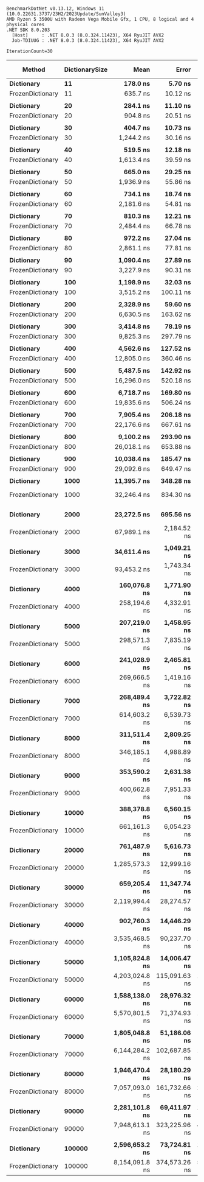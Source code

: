 ```

BenchmarkDotNet v0.13.12, Windows 11 (10.0.22631.3737/23H2/2023Update/SunValley3)
AMD Ryzen 5 3500U with Radeon Vega Mobile Gfx, 1 CPU, 8 logical and 4 physical cores
.NET SDK 8.0.203
  [Host]     : .NET 8.0.3 (8.0.324.11423), X64 RyuJIT AVX2
  Job-TDIUUG : .NET 8.0.3 (8.0.324.11423), X64 RyuJIT AVX2

IterationCount=30  

```
| Method           | DictionarySize | Mean           | Error         | StdDev        | Median         | Ratio    | RatioSD | Gen0     | Gen1     | Gen2     | Allocated | Alloc Ratio |
|----------------- |--------------- |---------------:|--------------:|--------------:|---------------:|---------:|--------:|---------:|---------:|---------:|----------:|------------:|
| **Dictionary**       | **11**             |       **178.0 ns** |       **5.70 ns** |       **8.53 ns** |       **176.6 ns** | **baseline** |        **** |   **0.2103** |        **-** |        **-** |     **440 B** |            **** |
| FrozenDictionary | 11             |       635.7 ns |      10.12 ns |      14.19 ns |       630.9 ns |    +258% |    5.9% |   0.5198 |        - |        - |    1088 B |       +147% |
|                  |                |                |               |               |                |          |         |          |          |          |           |             |
| **Dictionary**       | **20**             |       **284.1 ns** |      **11.10 ns** |      **16.62 ns** |       **278.7 ns** | **baseline** |        **** |   **0.3710** |        **-** |        **-** |     **776 B** |            **** |
| FrozenDictionary | 20             |       904.8 ns |      20.51 ns |      30.06 ns |       891.8 ns |    +221% |    7.4% |   0.8907 |        - |        - |    1864 B |       +140% |
|                  |                |                |               |               |                |          |         |          |          |          |           |             |
| **Dictionary**       | **30**             |       **404.7 ns** |      **10.73 ns** |      **15.73 ns** |       **405.4 ns** | **baseline** |        **** |   **0.5579** |        **-** |        **-** |    **1168 B** |            **** |
| FrozenDictionary | 30             |     1,244.2 ns |      30.16 ns |      44.21 ns |     1,232.3 ns |    +208% |    5.3% |   1.3027 |        - |        - |    2728 B |       +134% |
|                  |                |                |               |               |                |          |         |          |          |          |           |             |
| **Dictionary**       | **40**             |       **519.5 ns** |      **12.18 ns** |      **18.24 ns** |       **516.9 ns** | **baseline** |        **** |   **0.6914** |        **-** |        **-** |    **1448 B** |            **** |
| FrozenDictionary | 40             |     1,613.4 ns |      39.59 ns |      59.26 ns |     1,617.0 ns |    +211% |    5.4% |   1.6403 |        - |        - |    3432 B |       +137% |
|                  |                |                |               |               |                |          |         |          |          |          |           |             |
| **Dictionary**       | **50**             |       **665.0 ns** |      **29.25 ns** |      **43.78 ns** |       **668.6 ns** | **baseline** |        **** |   **0.8526** |        **-** |        **-** |    **1784 B** |            **** |
| FrozenDictionary | 50             |     1,936.9 ns |      55.86 ns |      83.62 ns |     1,922.1 ns |    +193% |    8.4% |   2.0027 |        - |        - |    4192 B |       +135% |
|                  |                |                |               |               |                |          |         |          |          |          |           |             |
| **Dictionary**       | **60**             |       **734.1 ns** |      **18.74 ns** |      **28.05 ns** |       **724.1 ns** | **baseline** |        **** |   **1.0128** |        **-** |        **-** |    **2120 B** |            **** |
| FrozenDictionary | 60             |     2,181.6 ns |      54.81 ns |      82.03 ns |     2,166.0 ns |    +197% |    4.6% |   2.3880 |        - |        - |    5000 B |       +136% |
|                  |                |                |               |               |                |          |         |          |          |          |           |             |
| **Dictionary**       | **70**             |       **810.3 ns** |      **12.21 ns** |      **17.11 ns** |       **807.7 ns** | **baseline** |        **** |   **1.0128** |        **-** |        **-** |    **2120 B** |            **** |
| FrozenDictionary | 70             |     2,484.4 ns |      66.78 ns |      99.96 ns |     2,456.9 ns |    +206% |    4.1% |   2.6436 |        - |        - |    5536 B |       +161% |
|                  |                |                |               |               |                |          |         |          |          |          |           |             |
| **Dictionary**       | **80**             |       **972.2 ns** |      **27.04 ns** |      **40.47 ns** |       **961.4 ns** | **baseline** |        **** |   **1.2531** |        **-** |        **-** |    **2624 B** |            **** |
| FrozenDictionary | 80             |     2,861.1 ns |      77.81 ns |     116.47 ns |     2,808.4 ns |    +195% |    5.8% |   3.0174 |        - |        - |    6320 B |       +141% |
|                  |                |                |               |               |                |          |         |          |          |          |           |             |
| **Dictionary**       | **90**             |     **1,090.4 ns** |      **27.89 ns** |      **41.75 ns** |     **1,081.2 ns** | **baseline** |        **** |   **1.4935** |        **-** |        **-** |    **3128 B** |            **** |
| FrozenDictionary | 90             |     3,227.9 ns |      90.31 ns |     135.17 ns |     3,184.6 ns |    +196% |    5.7% |   3.5248 |        - |        - |    7376 B |       +136% |
|                  |                |                |               |               |                |          |         |          |          |          |           |             |
| **Dictionary**       | **100**            |     **1,198.9 ns** |      **32.03 ns** |      **47.94 ns** |     **1,196.2 ns** | **baseline** |        **** |   **1.4935** |        **-** |        **-** |    **3128 B** |            **** |
| FrozenDictionary | 100            |     3,515.2 ns |     100.11 ns |     149.84 ns |     3,486.4 ns |    +194% |    6.2% |   3.8185 |        - |        - |    7992 B |       +155% |
|                  |                |                |               |               |                |          |         |          |          |          |           |             |
| **Dictionary**       | **200**            |     **2,328.9 ns** |      **59.60 ns** |      **89.21 ns** |     **2,310.8 ns** | **baseline** |        **** |   **3.2539** |        **-** |        **-** |    **6824 B** |            **** |
| FrozenDictionary | 200            |     6,630.5 ns |     163.62 ns |     244.89 ns |     6,563.0 ns |    +185% |    5.9% |   7.6523 |        - |        - |   16024 B |       +135% |
|                  |                |                |               |               |                |          |         |          |          |          |           |             |
| **Dictionary**       | **300**            |     **3,414.8 ns** |      **78.19 ns** |     **117.02 ns** |     **3,351.8 ns** | **baseline** |        **** |   **4.7836** |        **-** |        **-** |   **10016 B** |            **** |
| FrozenDictionary | 300            |     9,825.3 ns |     297.79 ns |     445.72 ns |     9,642.6 ns |    +188% |    5.7% |  11.2762 |        - |        - |   23616 B |       +136% |
|                  |                |                |               |               |                |          |         |          |          |          |           |             |
| **Dictionary**       | **400**            |     **4,562.6 ns** |     **127.52 ns** |     **190.86 ns** |     **4,542.4 ns** | **baseline** |        **** |   **5.8136** |        **-** |        **-** |   **12200 B** |            **** |
| FrozenDictionary | 400            |    12,805.0 ns |     360.46 ns |     539.52 ns |    12,494.6 ns |    +181% |    6.1% |  14.7552 |        - |        - |   30904 B |       +153% |
|                  |                |                |               |               |                |          |         |          |          |          |           |             |
| **Dictionary**       | **500**            |     **5,487.5 ns** |     **142.92 ns** |     **209.49 ns** |     **5,378.6 ns** | **baseline** |        **** |   **6.9885** |        **-** |        **-** |   **14720 B** |            **** |
| FrozenDictionary | 500            |    16,296.0 ns |     520.18 ns |     778.57 ns |    16,100.0 ns |    +198% |    5.7% |  17.9443 |        - |        - |   37696 B |       +156% |
|                  |                |                |               |               |                |          |         |          |          |          |           |             |
| **Dictionary**       | **600**            |     **6,718.7 ns** |     **169.80 ns** |     **254.16 ns** |     **6,681.3 ns** | **baseline** |        **** |   **8.4686** |        **-** |        **-** |   **17800 B** |            **** |
| FrozenDictionary | 600            |    19,835.6 ns |     506.24 ns |     757.71 ns |    19,704.5 ns |    +196% |    5.3% |  21.6064 |        - |        - |   45368 B |       +155% |
|                  |                |                |               |               |                |          |         |          |          |          |           |             |
| **Dictionary**       | **700**            |     **7,905.4 ns** |     **206.18 ns** |     **308.60 ns** |     **7,832.5 ns** | **baseline** |        **** |  **10.1929** |        **-** |        **-** |   **21440 B** |            **** |
| FrozenDictionary | 700            |    22,176.6 ns |     667.61 ns |     999.24 ns |    21,855.5 ns |    +181% |    6.3% |  25.6348 |        - |        - |   53968 B |       +152% |
|                  |                |                |               |               |                |          |         |          |          |          |           |             |
| **Dictionary**       | **800**            |     **9,100.2 ns** |     **293.90 ns** |     **439.89 ns** |     **8,937.6 ns** | **baseline** |        **** |  **12.3444** |        **-** |        **-** |   **25864 B** |            **** |
| FrozenDictionary | 800            |    26,018.1 ns |     653.88 ns |     978.69 ns |    25,836.9 ns |    +186% |    5.6% |  30.2734 |        - |        - |   63864 B |       +147% |
|                  |                |                |               |               |                |          |         |          |          |          |           |             |
| **Dictionary**       | **900**            |    **10,038.4 ns** |     **185.47 ns** |     **253.87 ns** |    **10,009.2 ns** | **baseline** |        **** |  **12.3444** |        **-** |        **-** |   **25864 B** |            **** |
| FrozenDictionary | 900            |    29,092.6 ns |     649.47 ns |     972.10 ns |    28,963.4 ns |    +189% |    3.8% |  31.7383 |        - |        - |   66664 B |       +158% |
|                  |                |                |               |               |                |          |         |          |          |          |           |             |
| **Dictionary**       | **1000**           |    **11,395.7 ns** |     **348.28 ns** |     **521.28 ns** |    **11,265.2 ns** | **baseline** |        **** |  **14.6942** |        **-** |        **-** |   **31016 B** |            **** |
| FrozenDictionary | 1000           |    32,246.4 ns |     834.30 ns |   1,248.74 ns |    32,001.6 ns |    +184% |    6.3% |  36.9873 |        - |        - |   77832 B |       +151% |
|                  |                |                |               |               |                |          |         |          |          |          |           |             |
| **Dictionary**       | **2000**           |    **23,272.5 ns** |     **695.56 ns** |   **1,041.09 ns** |    **23,454.6 ns** | **baseline** |        **** |  **31.2195** |        **-** |        **-** |   **65456 B** |            **** |
| FrozenDictionary | 2000           |    67,989.1 ns |   2,184.52 ns |   3,269.69 ns |    68,017.0 ns |    +193% |    6.3% |  66.6504 |   9.5215 |        - |  154000 B |       +135% |
|                  |                |                |               |               |                |          |         |          |          |          |           |             |
| **Dictionary**       | **3000**           |    **34,611.4 ns** |   **1,049.21 ns** |   **1,570.41 ns** |    **34,244.4 ns** | **baseline** |        **** |  **44.4336** |        **-** |        **-** |   **94520 B** |            **** |
| FrozenDictionary | 3000           |    93,453.2 ns |   1,743.34 ns |   2,555.36 ns |    92,003.9 ns |    +170% |    4.5% | 111.0840 |        - |        - |  234776 B |       +148% |
|                  |                |                |               |               |                |          |         |          |          |          |           |             |
| **Dictionary**       | **4000**           |   **160,076.8 ns** |   **1,771.90 ns** |   **2,483.96 ns** |   **160,046.9 ns** | **baseline** |        **** |  **30.2734** |  **30.2734** |  **30.2734** |  **113525 B** |            **** |
| FrozenDictionary | 4000           |   258,194.6 ns |   4,332.91 ns |   6,485.30 ns |   257,902.0 ns |     +62% |    3.1% |  90.8203 |  30.2734 |  30.2734 |  293029 B |       +158% |
|                  |                |                |               |               |                |          |         |          |          |          |           |             |
| **Dictionary**       | **5000**           |   **207,219.0 ns** |   **1,458.95 ns** |   **2,045.25 ns** |   **207,087.3 ns** | **baseline** |        **** |  **43.4570** |  **43.4570** |  **43.4570** |  **163653 B** |            **** |
| FrozenDictionary | 5000           |   298,571.3 ns |   7,835.19 ns |  11,484.72 ns |   296,199.4 ns |     +44% |    4.4% |  87.4023 |  43.4570 |  43.4570 |  384629 B |       +135% |
|                  |                |                |               |               |                |          |         |          |          |          |           |             |
| **Dictionary**       | **6000**           |   **241,028.9 ns** |   **2,465.81 ns** |   **3,690.71 ns** |   **239,372.7 ns** | **baseline** |        **** |  **52.4902** |  **52.4902** |  **52.4902** |  **196531 B** |            **** |
| FrozenDictionary | 6000           |   269,666.5 ns |   1,419.16 ns |   2,124.13 ns |   269,602.3 ns |     +12% |    1.6% | 110.8398 | 110.8398 | 110.8398 |  461867 B |       +135% |
|                  |                |                |               |               |                |          |         |          |          |          |           |             |
| **Dictionary**       | **7000**           |   **268,489.4 ns** |   **3,722.82 ns** |   **5,572.15 ns** |   **268,107.6 ns** | **baseline** |        **** |  **52.2461** |  **52.2461** |  **52.2461** |  **196531 B** |            **** |
| FrozenDictionary | 7000           |   614,603.2 ns |   6,539.73 ns |   9,788.36 ns |   615,816.2 ns |    +129% |    2.8% | 124.0234 | 124.0234 | 124.0234 |  509460 B |       +159% |
|                  |                |                |               |               |                |          |         |          |          |          |           |             |
| **Dictionary**       | **8000**           |   **311,511.4 ns** |   **2,809.25 ns** |   **4,204.76 ns** |   **312,673.0 ns** | **baseline** |        **** |  **62.0117** |  **62.0117** |  **62.0117** |  **235906 B** |            **** |
| FrozenDictionary | 8000           |   346,185.1 ns |   4,988.89 ns |   7,312.65 ns |   345,300.6 ns |     +11% |    2.6% | 142.5781 | 142.5781 | 142.5781 |  600264 B |       +154% |
|                  |                |                |               |               |                |          |         |          |          |          |           |             |
| **Dictionary**       | **9000**           |   **353,590.2 ns** |   **2,631.38 ns** |   **3,857.05 ns** |   **354,230.9 ns** | **baseline** |        **** |  **76.6602** |  **76.6602** |  **76.6602** |  **283068 B** |            **** |
| FrozenDictionary | 9000           |   400,662.8 ns |   7,951.33 ns |  11,901.17 ns |   400,430.3 ns |     +13% |    3.5% | 166.5039 | 166.5039 | 166.5039 |  703464 B |       +149% |
|                  |                |                |               |               |                |          |         |          |          |          |           |             |
| **Dictionary**       | **10000**          |   **388,378.8 ns** |   **6,560.15 ns** |   **9,818.92 ns** |   **386,028.8 ns** | **baseline** |        **** |  **76.6602** |  **76.6602** |  **76.6602** |  **283068 B** |            **** |
| FrozenDictionary | 10000          |   661,161.3 ns |   6,054.23 ns |   8,874.21 ns |   660,501.6 ns |     +71% |    2.6% | 175.7813 | 175.7813 | 175.7813 |  731471 B |       +158% |
|                  |                |                |               |               |                |          |         |          |          |          |           |             |
| **Dictionary**       | **20000**          |   **761,487.9 ns** |   **5,616.73 ns** |   **7,873.87 ns** |   **760,654.2 ns** | **baseline** |        **** | **142.5781** | **142.5781** | **142.5781** |  **588873 B** |            **** |
| FrozenDictionary | 20000          | 1,285,573.3 ns |  12,999.16 ns |  18,643.00 ns | 1,284,230.9 ns |     +69% |    1.8% | 335.9375 | 296.8750 | 261.7188 | 1499939 B |       +155% |
|                  |                |                |               |               |                |          |         |          |          |          |           |             |
| **Dictionary**       | **30000**          |   **659,205.4 ns** |  **11,347.74 ns** |  **16,984.76 ns** |   **662,198.2 ns** | **baseline** |        **** | **126.9531** | **125.9766** | **125.9766** |  **849328 B** |            **** |
| FrozenDictionary | 30000          | 2,119,994.4 ns |  28,274.57 ns |  42,320.04 ns | 2,113,457.2 ns |    +222% |    3.4% | 378.9063 | 375.0000 | 375.0000 | 2194014 B |       +158% |
|                  |                |                |               |               |                |          |         |          |          |          |           |             |
| **Dictionary**       | **40000**          |   **902,760.3 ns** |  **14,446.29 ns** |  **19,285.39 ns** |   **895,976.8 ns** | **baseline** |        **** | **333.0078** | **333.0078** | **333.0078** | **1221912 B** |            **** |
| FrozenDictionary | 40000          | 3,535,468.5 ns |  90,237.70 ns | 132,269.25 ns | 3,529,362.7 ns |    +292% |    4.7% | 324.2188 | 324.2188 | 324.2188 | 3068542 B |       +151% |
|                  |                |                |               |               |                |          |         |          |          |          |           |             |
| **Dictionary**       | **50000**          | **1,105,824.8 ns** |  **14,006.47 ns** |  **20,530.51 ns** | **1,107,945.4 ns** | **baseline** |        **** | **146.4844** | **146.4844** | **146.4844** | **1467460 B** |            **** |
| FrozenDictionary | 50000          | 4,203,024.8 ns | 115,091.63 ns | 165,060.98 ns | 4,226,236.7 ns |    +280% |    4.7% | 328.1250 | 328.1250 | 328.1250 | 3737663 B |       +155% |
|                  |                |                |               |               |                |          |         |          |          |          |           |             |
| **Dictionary**       | **60000**          | **1,588,138.0 ns** |  **28,976.32 ns** |  **41,556.97 ns** | **1,581,944.0 ns** | **baseline** |        **** | **498.0469** | **498.0469** | **498.0469** | **1760295 B** |            **** |
| FrozenDictionary | 60000          | 5,570,801.5 ns |  71,374.93 ns | 104,620.44 ns | 5,593,530.9 ns |    +251% |    3.1% | 328.1250 | 328.1250 | 328.1250 | 4485362 B |       +155% |
|                  |                |                |               |               |                |          |         |          |          |          |           |             |
| **Dictionary**       | **70000**          | **1,805,048.8 ns** |  **51,186.06 ns** |  **75,027.86 ns** | **1,822,956.6 ns** | **baseline** |        **** | **185.5469** | **185.5469** | **185.5469** | **2113651 B** |            **** |
| FrozenDictionary | 70000          | 6,144,284.2 ns | 102,687.85 ns | 153,698.34 ns | 6,168,560.5 ns |    +241% |    5.4% | 375.0000 | 375.0000 | 375.0000 | 5326809 B |       +152% |
|                  |                |                |               |               |                |          |         |          |          |          |           |             |
| **Dictionary**       | **80000**          | **1,946,470.4 ns** |  **28,180.29 ns** |  **42,178.93 ns** | **1,949,777.1 ns** | **baseline** |        **** | **181.6406** | **181.6406** | **181.6406** | **2536230 B** |            **** |
| FrozenDictionary | 80000          | 7,057,093.0 ns | 161,732.66 ns | 237,065.64 ns | 7,064,384.4 ns |    +263% |    4.2% | 375.0000 | 375.0000 | 375.0000 | 6279731 B |       +148% |
|                  |                |                |               |               |                |          |         |          |          |          |           |             |
| **Dictionary**       | **90000**          | **2,281,101.8 ns** |  **69,411.97 ns** | **103,892.57 ns** | **2,282,299.2 ns** | **baseline** |        **** | **171.8750** | **171.8750** | **171.8750** | **2536087 B** |            **** |
| FrozenDictionary | 90000          | 7,948,613.1 ns | 323,225.96 ns | 483,789.40 ns | 8,040,079.7 ns |    +249% |    7.0% | 375.0000 | 375.0000 | 375.0000 | 6558906 B |       +159% |
|                  |                |                |               |               |                |          |         |          |          |          |           |             |
| **Dictionary**       | **100000**         | **2,596,653.2 ns** |  **73,724.81 ns** | **110,347.83 ns** | **2,578,011.7 ns** | **baseline** |        **** | **183.5938** | **183.5938** | **183.5938** | **3043208 B** |            **** |
| FrozenDictionary | 100000         | 8,154,091.8 ns | 374,573.26 ns | 560,643.62 ns | 8,208,520.3 ns |    +215% |    7.9% | 406.2500 | 406.2500 | 406.2500 | 7647608 B |       +151% |
